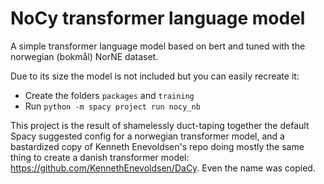 # NoCy transformer language model

A simple transformer language model based on bert and tuned with the norwegian (bokmål) NorNE dataset.

Due to its size the model is not included but you can easily recreate it:
- Create the folders `packages` and `training`
- Run `python -m spacy project run nocy_nb`


This project is the result of shamelessly duct-taping together the default Spacy suggested config for a norwegian transformer model, and a bastardized copy of Kenneth Enevoldsen's repo doing mostly the same thing to create a danish transformer model: https://github.com/KennethEnevoldsen/DaCy. Even the name was copied.